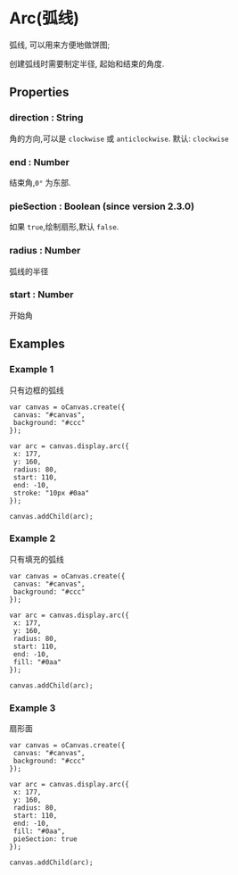 # Arc(弧线)

弧线, 可以用来方便地做饼图;

创建弧线时需要制定半径, 起始和结束的角度.

## Properties

### direction : String

角的方向,可以是 `clockwise` 或 `anticlockwise`. 默认: `clockwise`

### end : Number

结束角,`0°` 为东部.

### pieSection : Boolean (since version 2.3.0)

如果 `true`,绘制扇形,默认 `false`.

### radius : Number

弧线的半径

### start : Number

开始角

## Examples

### Example 1

只有边框的弧线

```
var canvas = oCanvas.create({
 canvas: "#canvas",
 background: "#ccc"
});

var arc = canvas.display.arc({
 x: 177,
 y: 160,
 radius: 80,
 start: 110,
 end: -10,
 stroke: "10px #0aa"
});

canvas.addChild(arc);
```

### Example 2

只有填充的弧线

```
var canvas = oCanvas.create({
 canvas: "#canvas",
 background: "#ccc"
});

var arc = canvas.display.arc({
 x: 177,
 y: 160,
 radius: 80,
 start: 110,
 end: -10,
 fill: "#0aa"
});

canvas.addChild(arc);
```

### Example 3

扇形面

```
var canvas = oCanvas.create({
 canvas: "#canvas",
 background: "#ccc"
});

var arc = canvas.display.arc({
 x: 177,
 y: 160,
 radius: 80,
 start: 110,
 end: -10,
 fill: "#0aa",
 pieSection: true
});

canvas.addChild(arc);
```
